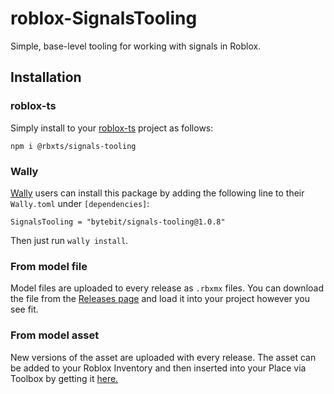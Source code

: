 # roblox-SignalsTooling
Simple, base-level tooling for working with signals in Roblox.

## Installation
### roblox-ts
Simply install to your [roblox-ts](https://roblox-ts.com/) project as follows:
```
npm i @rbxts/signals-tooling
```

### Wally
[Wally](https://github.com/UpliftGames/wally/) users can install this package by adding the following line to their `Wally.toml` under `[dependencies]`:
```
SignalsTooling = "bytebit/signals-tooling@1.0.8"
```

Then just run `wally install`.

### From model file
Model files are uploaded to every release as `.rbxmx` files. You can download the file from the [Releases page](https://github.com/Bytebit-Org/roblox-SignalsTooling/releases) and load it into your project however you see fit.

### From model asset
New versions of the asset are uploaded with every release. The asset can be added to your Roblox Inventory and then inserted into your Place via Toolbox by getting it [here.](https://www.roblox.com/library/7876489428/Signals-Tooling-Package)
